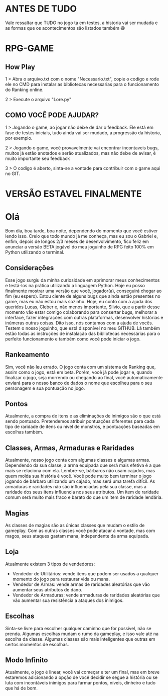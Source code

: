 # ANTES DE TUDO
Vale ressaltar que TUDO no jogo ta em testes, a historia vai ser mudada e as formas que os acontecimentos são listados também 😅

# RPG-GAME


## How Play

1 > Abra o arquivo.txt com o nome "Necessario.txt", copie o codigo e rode ele no CMD para instalar as bibliotecas necessarias para o funcionamento do Ranking online.

2 > Execute o arquivo "Lore.py"

## COMO VOCÊ PODE AJUDAR?

1 > Jogando o game, ao jogar não deixe de dar o feedback. Ele está em fase de testes iniciais, tudo ainda vai ser mudado, a progressão da historia, por exemplo.

2 > Jogando o game, você provavelmente vai encontrar incontaveis bugs, muitos já estão anotados e serão atualizados, mas não deixe de avisar, é muito importante seu feedback

3 > O codigo é aberto, sinta-se a vontade para contribuir com o game aqui no GIT.

# VERSÃO ESTAVEL FINALMENTE

# Olá

Bom dia, boa tarde, boa noite, dependendo do momento que você estiver lendo isso.
Creio que todo mundo já me conheça, mas eu sou o Gabriel e, enfim, depois de longos 2/3 meses de desenvolvimento, fico feliz em anunciar a versão BETA jogável do meu joguinho de RPG feito 100% em Python utilizando o terminal.

## Considerações

Esse jogo surgiu da minha curiosidade em aprimorar meus conhecimentos e testá-los na prática utilizando a linguagem Python. Hoje eu posso finalmente mostrar uma versão que você, jogador(a), conseguirá chegar ao fim (eu espero). Estou ciente de alguns bugs que ainda estão presentes no game, mas eu não estou mais sozinho. Hoje, eu conto com a ajuda dos queridos Lucas, Cleber e, não menos importante, Silvio, que a partir desse momento vão estar comigo colaborando para consertar bugs, melhorar a interface, fazer integrações com outras plataformas, desenvolver histórias e inúmeras outras coisas. Dito isso, nós contamos com a ajuda de vocês. Testem o nosso joguinho, que está disponível no meu GITHUB. Lá também estão todas as instruções de instalação das bibliotecas necessárias para o perfeito funcionamento e também como você pode iniciar o jogo.

## Rankeamento

Sim, você não leu errado. O jogo conta com um sistema de Ranking que, assim como o jogo, está em beta. Porém, você já pode jogar e, quando finalizar o jogo, seja morrendo ou chegando ao final, você automaticamente enviará para o nosso banco de dados o nome que escolheu para o seu personagem e sua pontuação no jogo.

## Pontos

Atualmente, a compra de itens e as eliminações de inimigos são o que está sendo pontuado. Pretendemos atribuir pontuações diferentes para cada tipo de raridade de itens ou nível de monstros, e pontuações baseadas em escolhas também.

## Classes, Armas, Armaduras e Raridades

Atualmente, nosso jogo conta com algumas classes e algumas armas. Dependendo da sua classe, a arma equipada que será mais efetiva é a que mais se relaciona com ela. Lembre-se, bárbaros não usam cajados, mas quem molda sua história é você. Você pode muito bem terminar o jogo jogando de bárbaro utilizando um cajado, mas será uma tarefa difícil.
As armaduras e raridades não são influenciadas pela sua classe, mas a raridade dos seus itens influencia nos seus atributos. Um item de raridade comum será muito mais fraco e barato do que um item de raridade lendária.

## Magias

As classes de magias são as únicas classes que mudam o estilo de gameplay. Com as outras classes você pode atacar à vontade, mas com magos, seus ataques gastam mana, independente da arma equipada.

## Loja

Atualmente existem 3 tipos de vendedores:

- Vendedor de Utilitários: vende itens que podem ser usados a qualquer momento do jogo para restaurar vida ou mana.
- Vendedor de Armas: vende armas de raridades aleatórias que vão aumentar seus atributos de dano.
- Vendedor de Armaduras: vende armaduras de raridades aleatórias que vão aumentar sua resistência a ataques dos inimigos.

## Escolhas

Sinta-se livre para escolher qualquer caminho que for possível, não se prenda. Algumas escolhas mudam o rumo da gameplay, e isso vale até na escolha da classe. Algumas classes são mais inteligentes que outras em certos momentos de escolhas.

## Modo Infinito

Atualmente, o jogo é linear, você vai começar e ter um final, mas em breve estaremos adicionando a opção de você decidir se segue a história ou se luta com incontáveis inimigos para farmar pontos, níveis, dinheiro e tudo que há de bom.